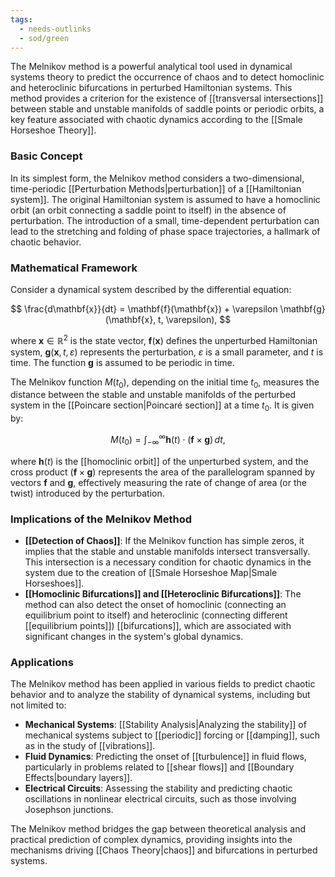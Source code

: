 ```yaml
---
tags:
  - needs-outlinks
  - sod/green
---
```


The Melnikov method is a powerful analytical tool used in dynamical systems theory to predict the occurrence of chaos and to detect homoclinic and heteroclinic bifurcations in perturbed Hamiltonian systems. This method provides a criterion for the existence of [[transversal intersections]] between stable and unstable manifolds of saddle points or periodic orbits, a key feature associated with chaotic dynamics according to the [[Smale Horseshoe Theory]].

### Basic Concept

In its simplest form, the Melnikov method considers a two-dimensional, time-periodic [[Perturbation Methods|perturbation]] of a [[Hamiltonian system]]. The original Hamiltonian system is assumed to have a homoclinic orbit (an orbit connecting a saddle point to itself) in the absence of perturbation. The introduction of a small, time-dependent perturbation can lead to the stretching and folding of phase space trajectories, a hallmark of chaotic behavior.

### Mathematical Framework

Consider a dynamical system described by the differential equation:

$$
\frac{d\mathbf{x}}{dt} = \mathbf{f}(\mathbf{x}) + \varepsilon \mathbf{g}(\mathbf{x}, t, \varepsilon),
$$

where $\mathbf{x} \in \mathbb{R}^2$ is the state vector, $\mathbf{f}(\mathbf{x})$ defines the unperturbed Hamiltonian system, $\mathbf{g}(\mathbf{x}, t, \varepsilon)$ represents the perturbation, $\varepsilon$ is a small parameter, and $t$ is time. The function $\mathbf{g}$ is assumed to be periodic in time.

The Melnikov function $M(t_0)$, depending on the initial time $t_0$, measures the distance between the stable and unstable manifolds of the perturbed system in the [[Poincare section|Poincaré section]] at a time $t_0$. It is given by:

$$
M(t_0) = \int_{-\infty}^{\infty} \mathbf{h}(t) \cdot (\mathbf{f} \times \mathbf{g}) \, dt,
$$

where $\mathbf{h}(t)$ is the [[homoclinic orbit]] of the unperturbed system, and the cross product $(\mathbf{f} \times \mathbf{g})$ represents the area of the parallelogram spanned by vectors $\mathbf{f}$ and $\mathbf{g}$, effectively measuring the rate of change of area (or the twist) introduced by the perturbation.

### Implications of the Melnikov Method

- **[[Detection of Chaos]]**: If the Melnikov function has simple zeros, it implies that the stable and unstable manifolds intersect transversally. This intersection is a necessary condition for chaotic dynamics in the system due to the creation of [[Smale Horseshoe Map|Smale Horseshoes]].
- **[[Homoclinic Bifurcations]] and [[Heteroclinic Bifurcations]]**: The method can also detect the onset of homoclinic (connecting an equilibrium point to itself) and heteroclinic (connecting different [[equilibrium points]]) [[bifurcations]], which are associated with significant changes in the system's global dynamics.

### Applications

The Melnikov method has been applied in various fields to predict chaotic behavior and to analyze the stability of dynamical systems, including but not limited to:

- **Mechanical Systems**: [[Stability Analysis|Analyzing the stability]] of mechanical systems subject to [[periodic]] forcing or [[damping]], such as in the study of [[vibrations]].
- **Fluid Dynamics**: Predicting the onset of [[turbulence]] in fluid flows, particularly in problems related to [[shear flows]] and [[Boundary Effects|boundary layers]].
- **Electrical Circuits**: Assessing the stability and predicting chaotic oscillations in nonlinear electrical circuits, such as those involving Josephson junctions.

The Melnikov method bridges the gap between theoretical analysis and practical prediction of complex dynamics, providing insights into the mechanisms driving [[Chaos Theory|chaos]] and bifurcations in perturbed systems.